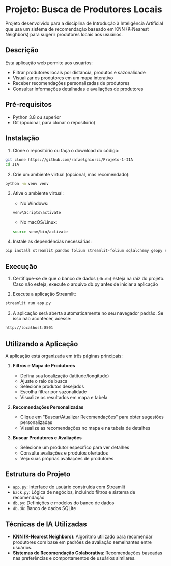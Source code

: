 # Projeto: Busca de Produtores Locais

Projeto desenvolvido para a disciplina de Introdução à Inteligência Artificial que usa um sistema de recomendação baseado em KNN (K-Nearest Neighbors) para sugerir produtores locais aos usuários.

## Descrição

Esta aplicação web permite aos usuários:

- Filtrar produtores locais por distância, produtos e sazonalidade
- Visualizar os produtores em um mapa interativo
- Receber recomendações personalizadas de produtores
- Consultar informações detalhadas e avaliações de produtores

## Pré-requisitos

- Python 3.8 ou superior
- Git (opcional, para clonar o repositório)

## Instalação

1. Clone o repositório ou faça o download do código:

```bash
git clone https://github.com/rafaelghiorzi/Projeto-1-IIA
cd IIA
```

2. Crie um ambiente virtual (opcional, mas recomendado):

```bash
python -m venv venv
```

3. Ative o ambiente virtual:

   - No Windows:

   ```bash
   venv\Scripts\activate
   ```

   - No macOS/Linux:

   ```bash
   source venv/bin/activate
   ```

4. Instale as dependências necessárias:

```bash
pip install streamlit pandas folium streamlit-folium sqlalchemy geopy scikit-learn
```

## Execução

1. Certifique-se de que o banco de dados (`db.db`) esteja na raiz do projeto. Caso não esteja, execute o arquivo db.py antes de iniciar a aplicação

2. Execute a aplicação Streamlit:

```bash
streamlit run app.py
```

3. A aplicação será aberta automaticamente no seu navegador padrão. Se isso não acontecer, acesse:

```bash
http://localhost:8501
```

## Utilizando a Aplicação

A aplicação está organizada em três páginas principais:

1. **Filtros e Mapa de Produtores**

   - Defina sua localização (latitude/longitude)
   - Ajuste o raio de busca
   - Selecione produtos desejados
   - Escolha filtrar por sazonalidade
   - Visualize os resultados em mapa e tabela

2. **Recomendações Personalizadas**

   - Clique em "Buscar/Atualizar Recomendações" para obter sugestões personalizadas
   - Visualize as recomendações no mapa e na tabela de detalhes

3. **Buscar Produtores e Avaliações**
   - Selecione um produtor específico para ver detalhes
   - Consulte avaliações e produtos ofertados
   - Veja suas próprias avaliações de produtores

## Estrutura do Projeto

- `app.py`: Interface do usuário construída com Streamlit
- `back.py`: Lógica de negócios, incluindo filtros e sistema de recomendação
- `db.py`: Definições e modelos do banco de dados
- `db.db`: Banco de dados SQLite

## Técnicas de IA Utilizadas

- **KNN (K-Nearest Neighbors)**: Algoritmo utilizado para recomendar produtores com base em padrões de avaliação semelhantes entre usuários.
- **Sistemas de Recomendação Colaborativa**: Recomendações baseadas nas preferências e comportamentos de usuários similares.
